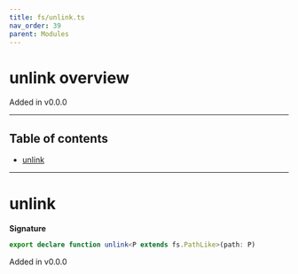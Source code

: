 ```yaml
---
title: fs/unlink.ts
nav_order: 39
parent: Modules
---
```


# unlink overview

Added in v0.0.0

---

<h2 class="text-delta">Table of contents</h2>

- [unlink](#unlink)

---

# unlink

**Signature**

```ts
export declare function unlink<P extends fs.PathLike>(path: P)
```

Added in v0.0.0
